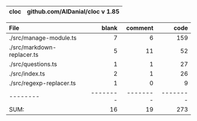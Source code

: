 cloc|github.com/AlDanial/cloc v 1.85
--- | ---

File|blank|comment|code
:-------|-------:|-------:|-------:
./src/manage-module.ts|7|6|159
./src/markdown-replacer.ts|5|11|52
./src/questions.ts|1|1|27
./src/index.ts|2|1|26
./src/regexp-replacer.ts|1|0|9
--------|--------|--------|--------
SUM:|16|19|273
